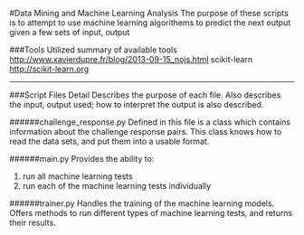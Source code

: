#Data Mining and Machine Learning Analysis
The purpose of these scripts is to attempt to use machine learning algorithems to predict the next output given a few sets of input, output

###Tools Utilized
summary of available tools 	http://www.xavierdupre.fr/blog/2013-09-15_nojs.html
scikit-learn				http://scikit-learn.org

---
###Script Files Detail
Describes the purpose of each file. Also describes the input, output used; how to interpret the output is also described.

######challenge_response.py
Defined in this file is a class which contains information about the challenge response pairs. This class knows how to read the data sets, and put them into a usable format.

######main.py
Provides the ability to:
1) run all machine learning tests
2) run each of the machine learning tests individually

######trainer.py
Handles the training of the machine learning models. Offers methods to run different types of machine learning tests, and returns their results.
